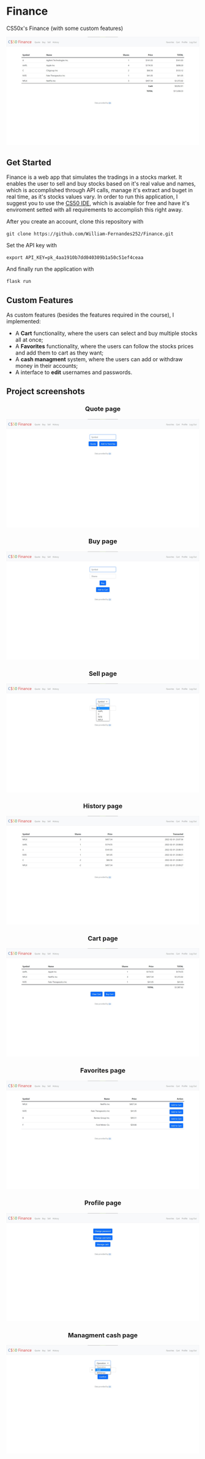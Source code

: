 # Finance
CS50x's Finance (with some custom features)

![App main page](/screenshots/main.jpg)

## Get Started
Finance is a web app that simulates the tradings in a stocks market. It enables the user to sell and buy stocks based on it's real value and names, which is accomplished through API calls, manage it's extract and buget in real time, as it's stocks values vary. In order to run this application, I suggest you to use the [CS50 IDE](https://ide.cs50.io/), which is avaiable for free and have it's enviroment setted with all requirements to accomplish this right away.

After you create an account, clone this repository with

`git clone https://github.com/William-Fernandes252/Finance.git`

Set the API key with

`export API_KEY=pk_4aa1910b7dd040309b1a50c51ef4ceaa`

And finally run the application with

`flask run`

## Custom Features
As custom features (besides the features required in the course), I implemented: 
  - A **Cart** functionality, where the users can select and buy multiple stocks all at once;
  - A **Favorites** functionality, where the users can follow the stocks prices and add them to cart as they want;
  - A **cash managment** system, where the users can add or withdraw money in their accounts;
  - A interface to **edit** usernames and passwords.

## Project screenshots

<h3 align="center">Quote page</h3>

![Quote page](/screenshots/quote.jpg)

<h3 align="center">Buy page</h3>

![Buy page](/screenshots/buy.jpg)

<h3 align="center">Sell page</h3>

![Sell page](/screenshots/sell.jpg)

<h3 align="center">History page</h3>

![History page](/screenshots/history.jpg)

<h3 align="center">Cart page</h3>

![Cart page](/screenshots/cart.jpg)

<h3 align="center">Favorites page</h3>

![Favorites page](/screenshots/favorites.jpg)

<h3 align="center">Profile page</h3>

![Profile page](/screenshots/profile.jpg)

<h3 align="center">Managment cash page</h3>

![Managment cash page](/screenshots/money.jpg)
